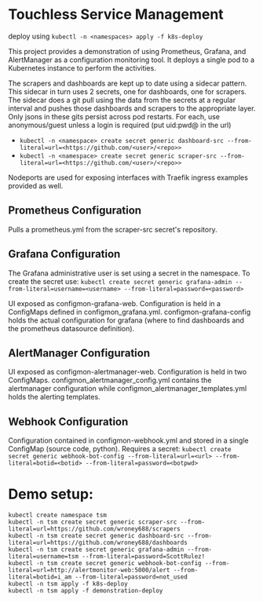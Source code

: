 # Touchless Service Management
deploy using `kubectl -n <namespaces> apply -f k8s-deploy`

This project provides a demonstration of using Prometheus, Grafana, and AlertManager as a configuration monitoring tool.  It deploys a single pod to a Kubernetes instance to perform the activities.  

The scrapers and dashboards are kept up to date using a sidecar pattern.  This sidecar in turn uses 2 secrets, one for dashboards, one for scrapers.  The sidecar does a git pull using the data from the secrets at a regular interval and pushes those dashboards and scrapers to the appropriate layer.  Only jsons in these gits persist across pod restarts.  For each, use anonymous/guest unless a login is required (put uid:pwd@ in the url)
* `kubectl -n <namespace> create secret generic dashboard-src --from-literal=url=<https://github.com/<user>/<repo>> `
* `kubectl -n <namespace> create secret generic scraper-src --from-literal=url=<https://github.com/<user>/<repo>>`

Nodeports are used for exposing interfaces with Traefik ingress examples provided as well. 
## Prometheus Configuration
Pulls a prometheus.yml from the scraper-src secret's repository.


 
## Grafana Configuration
The Grafana administrative user is set using a secret in the namespace.  To create the secret use: `kubectl create secret generic grafana-admin --from-literal=username=<username> --from-literal=password=<password>`

UI exposed as configmon-grafana-web.  Configuration is held in a ConfigMaps defined in configmon_grafana.yml.  configmon-grafana-config holds the actual configuration for grafana (where to find dashboards and the prometheus datasource definition).  

## AlertManager Configuration
UI exposed as configmon-alertmanager-web.  Configuration is held in two ConfigMaps.  configmon_alertmanager_config.yml contains the alertmanager configuration while configmon_alertmanager_templates.yml holds the alerting templates.

## Webhook Configuration
Configuration contained in configmon-webhook.yml and stored in a single ConfigMap (source code, python).  Requires a secret: `kubectl create secret generic webhook-bot-config --from-literal=url=<url> --from-literal=botid=<botid> --from-literal=password=<botpwd>`

# Demo setup:
```
kubectl create namespace tsm
kubectl -n tsm create secret generic scraper-src --from-literal=url=https://github.com/wroney688/scrapers
kubectl -n tsm create secret generic dashboard-src --from-literal=url=https://github.com/wroney688/dashboards
kubectl -n tsm create secret generic grafana-admin --from-literal=username=tsm --from-literal=password=ScottRulez!
kubectl -n tsm create secret generic webhook-bot-config --from-literal=url=http://alertmonitor-web:5000/alert --from-literal=botid=i_am --from-literal=password=not_used
kubectl -n tsm apply -f k8s-deploy
kubectl -n tsm apply -f demonstration-deploy
```